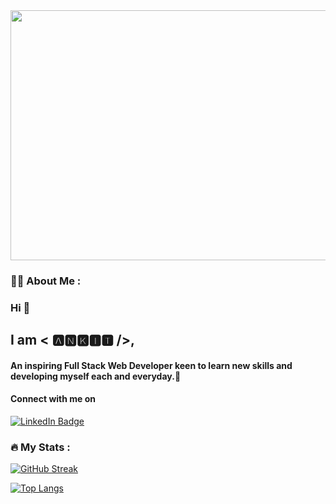 <!-- ![1Mulesoft](https://user-images.githubusercontent.com/101567851/191064787-1e9953d3-9ae6-4890-bfda-cc762594fc1c.jpg) -->

<div align="center">
  <img src="https://www.softtodo.com/fileadmin/user_upload/gif/91382-web-development.gif" width="600" height="400"/>
</div>

### 👨‍💻 About Me :

### Hi  👋 

## I am < 🅰🅽🅺🅸🆃 />, 
#### An inspiring Full Stack Web Developer keen to learn new skills and developing myself each and everyday.🌱 

#### Connect with me on 
<a href="https://www.linkedin.com/in/ankit-yadav-757010182">
    <img src="https://img.shields.io/badge/LinkedIn-blue?style=for-the-badge&logo=linkedin&logoColor=white" alt="LinkedIn Badge"/>
  </a>
  
<!--  <img src="https://komarev.com/ghpvc/?username=Ankit-yadav09&style=flat-square&color=blue" alt=""/> -->

### :fire: My Stats :

[![GitHub Streak](http://github-readme-streak-stats.herokuapp.com?user=Ankit-yadav09&theme=dark&background=000000)](https://git.io/streak-stats)

[![Top Langs](https://github-readme-stats.vercel.app/api/top-langs/?username=Ankit-yadav09&layout=compact&theme=vision-friendly-dark)](https://github.com/anuraghazra/github-readme-stats)

<!--
**Ankit-yadav09/Ankit-yadav09** is a ✨ _special_ ✨ repository because its `README.md` (this file) appears on your GitHub profile.

Here are some ideas to get you started:

- 🔭 I’m currently working on ...
- 🌱 I’m currently learning ...
- 👯 I’m looking to collaborate on ...
- 🤔 I’m looking for help with ...
- 💬 Ask me about ...
- 📫 How to reach me: ...
- 😄 Pronouns: ...
- ⚡ Fun fact: ...
-->
